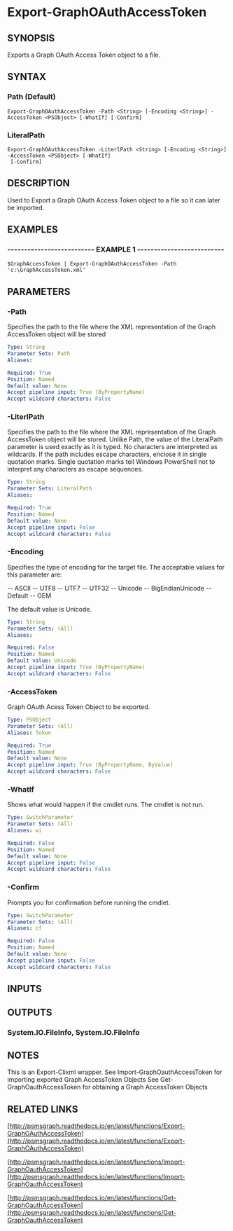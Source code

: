 # Export-GraphOAuthAccessToken

## SYNOPSIS
Exports a Graph OAuth Access Token object to a file.

## SYNTAX

### Path (Default)
```
Export-GraphOAuthAccessToken -Path <String> [-Encoding <String>] -AccessToken <PSObject> [-WhatIf] [-Confirm]
```

### LiteralPath
```
Export-GraphOAuthAccessToken -LiterlPath <String> [-Encoding <String>] -AccessToken <PSObject> [-WhatIf]
 [-Confirm]
```

## DESCRIPTION
Used to Export a Graph OAuth Access Token object to a file so it can later be imported.

## EXAMPLES

### -------------------------- EXAMPLE 1 --------------------------
```
$GraphAccessToken | Export-GraphOAuthAccessToken -Path 'c:\GraphAccessToken.xml'
```

## PARAMETERS

### -Path
Specifies the path to the file where the XML representation of the Graph AccessToken object will be stored

```yaml
Type: String
Parameter Sets: Path
Aliases: 

Required: True
Position: Named
Default value: None
Accept pipeline input: True (ByPropertyName)
Accept wildcard characters: False
```

### -LiterlPath
Specifies the path to the file where the XML representation of the Graph AccessToken object will be stored.
Unlike Path, the value of the LiteralPath parameter is used exactly as it is typed.
No characters are interpreted as wildcards.
If the path includes escape characters, enclose it in single quotation marks.
Single quotation marks tell Windows PowerShell not to interpret any characters as escape sequences.

```yaml
Type: String
Parameter Sets: LiteralPath
Aliases: 

Required: True
Position: Named
Default value: None
Accept pipeline input: False
Accept wildcard characters: False
```

### -Encoding
Specifies the type of encoding for the target file.
The acceptable values for this parameter are:

-- ASCII
-- UTF8
-- UTF7
-- UTF32
-- Unicode
-- BigEndianUnicode
-- Default
-- OEM

The default value is Unicode.

```yaml
Type: String
Parameter Sets: (All)
Aliases: 

Required: False
Position: Named
Default value: Unicode
Accept pipeline input: True (ByPropertyName)
Accept wildcard characters: False
```

### -AccessToken
Graph OAuth Acess Token Object to be exported.

```yaml
Type: PSObject
Parameter Sets: (All)
Aliases: Token

Required: True
Position: Named
Default value: None
Accept pipeline input: True (ByPropertyName, ByValue)
Accept wildcard characters: False
```

### -WhatIf
Shows what would happen if the cmdlet runs.
The cmdlet is not run.

```yaml
Type: SwitchParameter
Parameter Sets: (All)
Aliases: wi

Required: False
Position: Named
Default value: None
Accept pipeline input: False
Accept wildcard characters: False
```

### -Confirm
Prompts you for confirmation before running the cmdlet.

```yaml
Type: SwitchParameter
Parameter Sets: (All)
Aliases: cf

Required: False
Position: Named
Default value: None
Accept pipeline input: False
Accept wildcard characters: False
```

## INPUTS

## OUTPUTS

### System.IO.FileInfo, System.IO.FileInfo

## NOTES
This is an Export-Clixml wrapper.
See Import-GraphOauthAccessToken for importing exported Graph AccessToken Objects
See Get-GraphOauthAccessToken for obtaining a Graph AccessToken Objects

## RELATED LINKS

[http://psmsgraph.readthedocs.io/en/latest/functions/Export-GraphOAuthAccessToken](http://psmsgraph.readthedocs.io/en/latest/functions/Export-GraphOAuthAccessToken)

[http://psmsgraph.readthedocs.io/en/latest/functions/Import-GraphOauthAccessToken](http://psmsgraph.readthedocs.io/en/latest/functions/Import-GraphOauthAccessToken)

[http://psmsgraph.readthedocs.io/en/latest/functions/Get-GraphOauthAccessToken](http://psmsgraph.readthedocs.io/en/latest/functions/Get-GraphOauthAccessToken)

